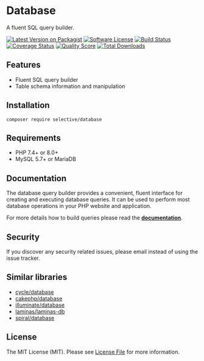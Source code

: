 # Database

A fluent SQL query builder.

[![Latest Version on Packagist](https://img.shields.io/github/release/selective-php/database.svg)](https://packagist.org/packages/selective/database)
[![Software License](https://img.shields.io/badge/license-MIT-brightgreen.svg)](LICENSE)
[![Build Status](https://github.com/selective-php/database/workflows/build/badge.svg)](https://github.com/selective-php/database/actions)
[![Coverage Status](https://img.shields.io/scrutinizer/coverage/g/selective-php/database.svg)](https://scrutinizer-ci.com/g/selective-php/database/code-structure)
[![Quality Score](https://img.shields.io/scrutinizer/quality/g/selective-php/database.svg)](https://scrutinizer-ci.com/g/selective-php/database/?branch=master)
[![Total Downloads](https://img.shields.io/packagist/dt/selective/database.svg)](https://packagist.org/packages/selective/database/stats)

## Features

* Fluent SQL query builder
* Table schema information and manipulation

## Installation

```
composer require selective/database
```

## Requirements

* PHP 7.4+ or 8.0+
* MySQL 5.7+ or MariaDB

## Documentation

The database query builder provides a convenient, fluent interface for creating and executing database queries. It can be used to perform most database operations in your PHP website and application.

For more details how to build queries please read the **[documentation](https://selective-php.github.io/database/)**.

## Security

If you discover any security related issues, please email instead of using the issue tracker.

## Similar libraries

* [cycle/database](https://cycle-orm.dev/docs/query-builder-basic)
* [cakephp/database](https://github.com/cakephp/database)
* [illuminate/database](https://github.com/illuminate/database)
* [laminas/laminas-db](https://github.com/laminas/laminas-db)
* [spiral/database](https://github.com/spiral/database)

## License

The MIT License (MIT). Please see [License File](LICENSE) for more information.
